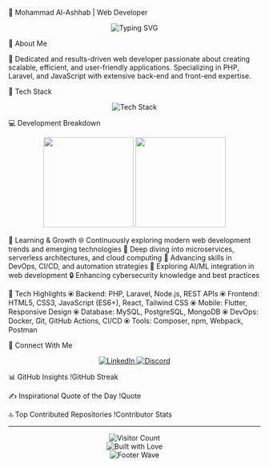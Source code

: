 👋 Mohammad Al-Ashhab | Web Developer
<div align="center">
  <img src="https://readme-typing-svg.demolab.com/?font=Fira+Code&pause=1000&color=00F7F7&center=true&width=800&lines=🚀+Passionate+Web+Developer;🔧+PHP+%7C+Laravel+%7C+JavaScript+Specialist;✨+Clean+Code+Enthusiast+%26+Tech+Innovator" alt="Typing SVG" />
</div>

🌟 About Me


🚀 Dedicated and results-driven web developer passionate about creating scalable, efficient, and user-friendly applications. Specializing in PHP, Laravel, and JavaScript with extensive back-end and front-end expertise.

🔧 Tech Stack
<div align="center">
  <img src="https://skillicons.dev/icons?i=php,laravel,js,html,css,mysql,flutter,git,nodejs,wordpress,react,tailwind,docker&perline=7" alt="Tech Stack" />
</div>

💻 Development Breakdown
<div align="center">
<img height="180em" src="https://github-readme-stats.vercel.app/api?username=mohammad-alashhab&theme=dark&hide_border=false&include_all_commits=false&count_private=false"/>
  <img height="180em" src="https://github-readme-stats.vercel.app/api/top-langs/?username=mohammad-alashhab&theme=dark&hide_border=false&include_all_commits=false&count_private=false&layout=compact"/>
</div>

🌱 Learning & Growth
🌐 Continuously exploring modern web development trends and emerging technologies
🔬 Deep diving into microservices, serverless architectures, and cloud computing
🤖 Advancing skills in DevOps, CI/CD, and automation strategies
🧠 Exploring AI/ML integration in web development
🔒 Enhancing cybersecurity knowledge and best practices

🚀 Tech Highlights
⦿ Backend: PHP, Laravel, Node.js, REST APIs
⦿ Frontend: HTML5, CSS3, JavaScript (ES6+), React, Tailwind CSS
⦿ Mobile: Flutter, Responsive Design
⦿ Database: MySQL, PostgreSQL, MongoDB
⦿ DevOps: Docker, Git, GitHub Actions, CI/CD
⦿ Tools: Composer, npm, Webpack, Postman

🔗 Connect With Me
<div align="center">
  <a href="www.linkedin.com/in/mohamad-alashhab" target="_blank">
    <img alt="LinkedIn" src="https://img.shields.io/badge/LinkedIn-0077B5?style=for-the-badge&logo=linkedin&logoColor=white"/>
  </a>
  <a href="https://discord.gg/Mohammad.tariq#0123" target="_blank">
    <img alt="Discord" src="https://img.shields.io/badge/Discord-7289DA?style=for-the-badge&logo=discord&logoColor=white"/>
  </a>
</div>

📊 GitHub Insights
!GitHub Streak

✍️ Inspirational Quote of the Day
!Quote

🔝 Top Contributed Repositories
!Contributor Stats

---

<div align="center">
  <img src="https://visitcount.itsvg.in/api?id=hamzatal&icon=5&color=6" alt="Visitor Count"/>
  <br>
  <img src="https://forthebadge.com/images/badges/built-with-love.svg" alt="Built with Love"/>
  <br>
  <img src="https://capsule-render.vercel.app/api?type=waving&color=gradient&height=100&section=footer" alt="Footer Wave"/>
</div>
